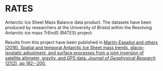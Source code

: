 # RATES
Antarctic Ice Sheet Mass Balance data product. The datasets have been produced by researchers at the University of Bristol within the Resolving Antarctic ice mass TrEndS (RATES) project.

Results from this project have been published in [Martín-Español and others (2016). Spatial and temporal Antarctic Ice Sheet mass trends, glacio-isostatic adjustment, and surface processes from a joint inversion of satellite altimeter, gravity, and GPS data. _Journal of Geophysical Research_ 121(2), pp 182--200.](http://onlinelibrary.wiley.com/doi/10.1002/2015JF003550/full) 
